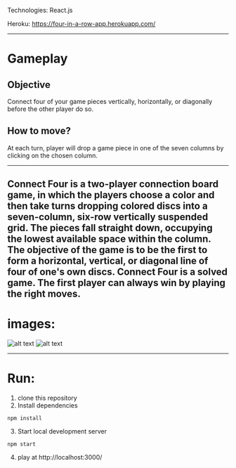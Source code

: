 Technologies: React.js

Heroku: https://four-in-a-row-app.herokuapp.com/

---

# Gameplay
## Objective
Connect four of your game pieces vertically, horizontally, or diagonally before the other player do so.

## How to move?
At each turn, player will drop a game piece in one of the seven columns by clicking on the chosen column.

---

Connect Four is a two-player connection board game, in which the players choose a color and then take turns dropping colored discs into a seven-column, six-row vertically suspended grid. The pieces fall straight down, occupying the lowest available space within the column. The objective of the game is to be the first to form a horizontal, vertical, or diagonal line of four of one's own discs. Connect Four is a solved game. The first player can always win by playing the right moves.
---

# images:

![alt text](https://res.cloudinary.com/dyy8fcstp/image/upload/v1610492285/connect4/1_ifadcv.jpg)
![alt text](https://res.cloudinary.com/dyy8fcstp/image/upload/v1610492295/connect4/2_b9mtic.jpg)

---
# Run:
1. clone this repository
2. Install dependencies
  ```
  npm install
  ```
3. Start local development server
  ```
  npm start
  ```
4. play at http://localhost:3000/
